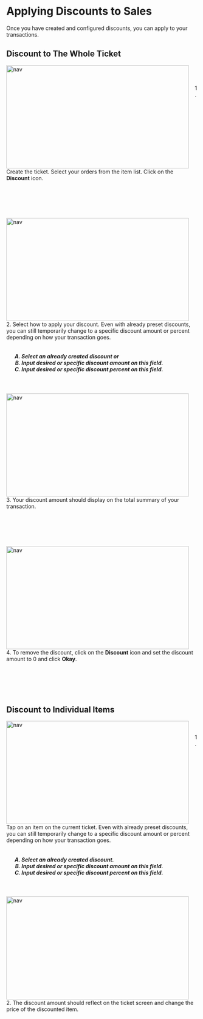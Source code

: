 # **Applying Discounts to Sales**

Once you have created and configured discounts, you can apply to your transactions.

## **Discount to The Whole Ticket**

<p><img src="_content/_applydiscounts/1.png" alt="nav" width="480" height="270" style="float:left; margin-right:1rem"><br><br><br>1. Create the ticket. Select your orders from the item list. Click on the <b>Discount</b> icon.</p>

<br><br><br><br>

<p><img src="_content/_applydiscounts/2.png" alt="nav" width="480" height="270" style="float:left; margin-right:1rem"><br><br>2. Select how to apply your discount. Even with already preset discounts, you can still temporarily change to a specific discount amount or percent depending on how your transaction goes.
<h5>
<ol type="A" style="float:left; margin-left:1rem">
<li>Select an already created discount or</li>
<li>Input desired or specific discount amount on this field.</li>
<li>Input desired or specific discount percent on this field.</li>
</ol>
</h5></p>

<br><br><br><br><br><br>

<p><img src="_content/_applydiscounts/3.png" alt="nav" width="480" height="270" style="float:left; margin-right:1rem"><br><br><br>3. Your discount amount should display on the total summary of your transaction.</p>

<br><br><br><br>

<p><img src="_content/_applydiscounts/4.png" alt="nav" width="480" height="270" style="float:left; margin-right:1rem"><br><br><br>4. To remove the discount, click on the <b>Discount</b> icon and set the discount amount to 0 and click <b>Okay</b>.</p>

<br><br><br><br>

## **Discount to Individual Items**

<p><img src="_content/_applydiscounts/5.png" alt="nav" width="480" height="270" style="float:left; margin-right:1rem"><br><br>1. Tap on an item on the current ticket. Even with already preset discounts, you can still temporarily change to a specific discount amount or percent depending on how your transaction goes.
<h5>
<ol type="A" style="float:left; margin-left:1rem">
<li>Select an already created discount.</li>
<li>Input desired or specific discount amount on this field.</li>
<li>Input desired or specific discount percent on this field.</li>
</ol>
</h5></p>

<br><br><br><br><br><br>

<p><img src="_content/_applydiscounts/6.png" alt="nav" width="480" height="270" style="float:left; margin-right:1rem"><br><br><br>2. The discount amount should reflect on the ticket screen and change the price of the discounted item.</p>

<br><br><br><br>